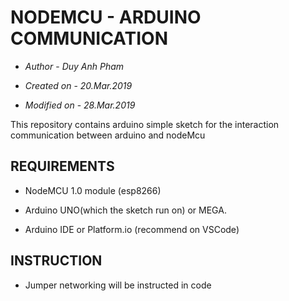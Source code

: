 # NODEMCU - ARDUINO COMMUNICATION

*  *Author* - *Duy Anh Pham*

*  *Created on* - *20.Mar.2019*

*  *Modified on* - *28.Mar.2019*

This repository contains arduino simple sketch for the interaction communication between arduino and nodeMcu

## REQUIREMENTS

*  NodeMCU 1.0 module (esp8266)

*  Arduino UNO(which the sketch run on) or MEGA.

*  Arduino IDE or Platform.io (recommend on VSCode)

## INSTRUCTION

*  Jumper networking will be instructed in code

